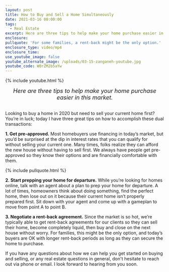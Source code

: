 ```yaml
---
layout: post
title: How to Buy and Sell a Home Simultaneously
date: 2021-03-16 00:00:00
tags:
  - Real Estate
excerpt: Here are three tips to help make your home purchase easier in this market.
enclosure:
pullquote: 'For some families, a rent-back might be the only option.'
enclosure_type: video/mp4
enclosure_time:
use_youtube_image: false
youtube_alternate_image: /uploads/03-15-zanganeh-youtube.jpg
youtube_code: W0rZM2b5aYw
---
```

{% include youtube.html %}

<center style="font-size: 18px;"><em>Here are three tips to help make your home purchase easier in this market.</em></center>

<br>Looking to buy a home in 2020 but need to sell your current home first? You’re in luck; today I have three great tips on how to accomplish these dual transactions:

**1\. Get pre-approved.** Most homebuyers use financing in today’s market, but you’d be surprised at the dip in interest rates that you can qualify for without selling your current one. Many times, folks realize they can afford the new house without having to sell first. We always have people get pre-approved so they know their options and are financially comfortable with them.

{% include pullquote.html %}

**2\. Start prepping your home for departure.** While you’re looking for homes online, talk with an agent about a plan to prep your home for departure. A lot of times, homeowners think about doing something, find the perfect home, then lose out on it because their current home isn’t properly prepared first. Sit down with your agent and come up with a gameplan to move from point A to point B.

**3\. Negotiate a rent-back agreement.** Since the market is so hot, we’re typically able to get rent-back agreements for our clients so they can sell their home, become completely liquid, then buy and close on the next house without worry. For families, this might be the only option, and today’s buyers are OK with longer rent-back periods as long as they can secure the home to purchase.

If you have any questions about how we can help you get started on buying and selling, or any real estate questions in general, don't hesitate to reach out via phone or email. I look forward to hearing from you soon.<br>&nbsp;
